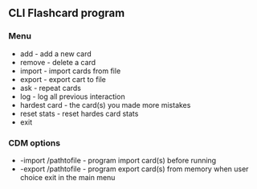## CLI Flashcard program
### Menu
  - add - add a new card
  - remove - delete a card
  - import - import cards from file 
  - export - export cart to file
  - ask - repeat cards
  - log - log all previous interaction
  - hardest card - the card(s) you made more mistakes
  - reset stats - reset hardes card stats
  - exit

### CDM options

- -import /pathtofile - program import card(s) before running
- -export /pathtofile - program export card(s) from memory when user choice exit in the main menu

